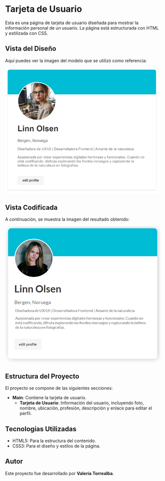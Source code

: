# Tarjeta de Usuario

Esta es una página de tarjeta de usuario diseñada para mostrar la información personal de un usuario. La página está estructurada con HTML y 
estilizada con CSS.

## Vista del Diseño

Aquí puedes ver la imagen del modelo que se utilizó como referencia:

![Modelo](assets/screenshot/modelo.png)

## Vista Codificada

A continuación, se muestra la imagen del resultado obtenido:

![Resultado Codificado](assets/screenshot/tarjetaUsuario.PNG)

## Estructura del Proyecto

El proyecto se compone de las siguientes secciones:

- **Main**: Contiene la tarjeta de usuario.
  - **Tarjeta de Usuario**: Información del usuario, incluyendo foto, nombre, ubicación, profesión, descripción y enlace para editar el perfil.

## Tecnologías Utilizadas
- HTML5: Para la estructura del contenido.
- CSS3: Para el diseño y estilos de la página.

## Autor

Este proyecto fue desarrollado por **Valeria Torrealba**.